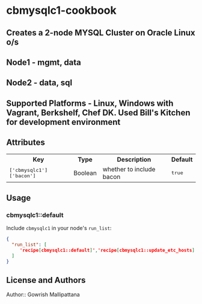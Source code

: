 # cbmysqlc1-cookbook

## Creates a 2-node MYSQL Cluster on Oracle Linux o/s 
## Node1 - mgmt, data
## Node2 - data, sql

## Supported Platforms - Linux, Windows with Vagrant, Berkshelf, Chef DK. Used Bill's Kitchen for development environment

## Attributes

<table>
  <tr>
    <th>Key</th>
    <th>Type</th>
    <th>Description</th>
    <th>Default</th>
  </tr>
  <tr>
    <td><tt>['cbmysqlc1']['bacon']</tt></td>
    <td>Boolean</td>
    <td>whether to include bacon</td>
    <td><tt>true</tt></td>
  </tr>
</table>

## Usage

### cbmysqlc1::default

Include `cbmysqlc1` in your node's `run_list`:

```json
{
  "run_list": [
     'recipe[cbmysqlc1::default]','recipe[cbmysqlc1::update_etc_hosts]','recipe[cbmysqlc1::install_cluster_software]','recipe[cbmysqlc1::create_mysql_config_files]', 'recipe[cbmysqlc1::start_cluster_processes]'
  ]
}
```

## License and Authors

Author:: Gowrish Mallipattana
